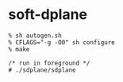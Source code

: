 # soft-dplane

```
% sh autogen.sh
% CFLAGS="-g -O0" sh configure
% make

/* run in foreground */
# ./sdplane/sdplane
```

